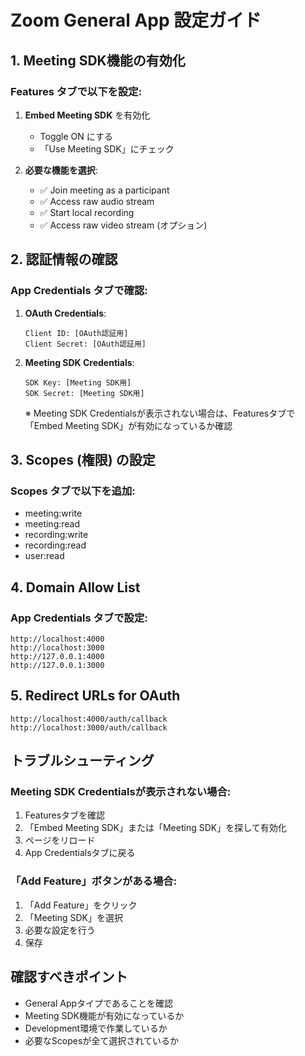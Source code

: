 # Zoom General App 設定ガイド

## 1. Meeting SDK機能の有効化

### Features タブで以下を設定:

1. **Embed Meeting SDK** を有効化
   - Toggle ON にする
   - 「Use Meeting SDK」にチェック

2. **必要な機能を選択**:
   - ✅ Join meeting as a participant
   - ✅ Access raw audio stream
   - ✅ Start local recording
   - ✅ Access raw video stream (オプション)

## 2. 認証情報の確認

### App Credentials タブで確認:

1. **OAuth Credentials**:
   ```
   Client ID: [OAuth認証用]
   Client Secret: [OAuth認証用]
   ```

2. **Meeting SDK Credentials**:
   ```
   SDK Key: [Meeting SDK用]
   SDK Secret: [Meeting SDK用]
   ```

   ※ Meeting SDK Credentialsが表示されない場合は、Featuresタブで「Embed Meeting SDK」が有効になっているか確認

## 3. Scopes (権限) の設定

### Scopes タブで以下を追加:

- meeting:write
- meeting:read  
- recording:write
- recording:read
- user:read

## 4. Domain Allow List

### App Credentials タブで設定:

```
http://localhost:4000
http://localhost:3000
http://127.0.0.1:4000
http://127.0.0.1:3000
```

## 5. Redirect URLs for OAuth

```
http://localhost:4000/auth/callback
http://localhost:3000/auth/callback
```

## トラブルシューティング

### Meeting SDK Credentialsが表示されない場合:

1. Featuresタブを確認
2. 「Embed Meeting SDK」または「Meeting SDK」を探して有効化
3. ページをリロード
4. App Credentialsタブに戻る

### 「Add Feature」ボタンがある場合:

1. 「Add Feature」をクリック
2. 「Meeting SDK」を選択
3. 必要な設定を行う
4. 保存

## 確認すべきポイント

- General Appタイプであることを確認
- Meeting SDK機能が有効になっているか
- Development環境で作業しているか
- 必要なScopesが全て選択されているか